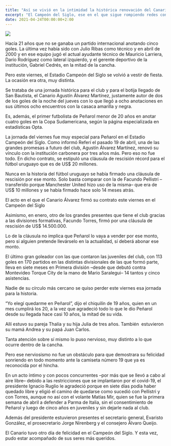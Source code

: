 ```yaml
---
title: "Así se vivió en la intimidad la histórica renovación del Canario Álvarez con Peñarol y la cláusula de los US$ 20.000.000"
excerpt: "El Campeón del Siglo, ese en el que sigue rompiendo redes con sus goles, fue testigo de un momento íntimo en el que el Canario Álvarez estuvo con sus seres más queridos y firmó por tres años con una cláusula de US$ 20 millones"
date: 2021-04-24T00:00:00+2:00
---
```



<img src="https://media.cdnp.elobservador.com.uy/042021/1619215323155/julia.jpg?&amp;cw=600&amp;ch=365">


Hacía 21 años que no se ganaba un partido internacional anotando cinco goles. La última vez había sido con Julio Ribas como técnico y en abril de 2000 y en ese equipo jugó el actual ayudante técnico de Mauricio Larriera, Darío Rodríguez como lateral izquierdo, y el gerente deportivo de la institución, Gabriel Cedrés, en la mitad de la cancha.


Pero este viernes, el Estadio Campeón del Siglo se volvió a vestir de fiesta. La ocasión era otra, muy distinta.


Se trataba de una jornada histórica para el club y para el botija llegado de San Bautista, el Canario Agustín Álvarez Martínez, justamente autor de dos de los goles de la noche del jueves con lo que llegó a ocho anotaciones en sus últimos ocho encuentros con la casaca amarilla y negra.


Es, además, el primer futbolista de Peñarol menor de 20 años en anotar cuatro goles en la Copa Sudamericana, según la página especializada en estadísticas Opta.


La jornada del viernes fue muy especial para Peñarol en el Estadio Campeón del Siglo. Como informó Referí el pasado 19 de abril, una de las grandes promesas a futuro del club, Agustín Álvarez Martínez, renovó su vínculo con la institución carbonera por tres años más. Pero eso no fue todo. En dicho contrato, se estipuló una cláusula de rescisión récord para el fútbol uruguayo que es de US$ 20 millones.


Nunca en la historia del fútbol uruguayo se había firmado una cláusula de rescisión por ese monto. Solo basta comparar con la de Facundo Pellistri –transferido porque Manchester United hizo uso de la misma– que era de US$ 10 millones y se había firmado hace solo 14 meses atrás.








El acto en el que el Canario Álvarez firmó su contrato este viernes en el Campeón del Siglo





Asimismo, en enero, otro de los grandes presentes que tiene el club gracias a las divisiones formativas, Facundo Torres, firmó por una cláusula de rescisión de US$ 14.500.000.


Lo de la cláusula no implica que Peñarol lo vaya a vender por ese monto, pero si alguien pretende llevárselo en la actualidad, sí deberá abonar ese monto.


El último gran goleador con las que contaron las juveniles del club, con 113 goles en 170 partidos en las distintas divisionales de las que formó parte, lleva en siete meses en Primera división –desde que debutó contra Montevideo Torque City de la mano de Mario Saralegui– 14 tantos y cinco asistencias.


Nadie de su círculo más cercano se quiso perder este viernes esa jornada para la historia.


“Yo elegí quedarme en Peñarol”, dijo el chiquilín de 19 años, quien en un mes cumplirá los 20, a la vez que agradeció todo lo que le dio Peñarol desde su llegada hace casi 10 años, la mitad de su vida.


Allí estuvo su pareja Thalía y su hija Julia de tres años. También  estuvieron su mamá Andrea y su papá Juan Carlos.


Tanta atención sobre sí mismo lo puso nervioso, muy distinto a lo que ocurre dentro de la cancha.


Pero ese nerviosismo no fue un obstáculo para que demostrara su felicidad sonriendo en todo momento ante la camiseta número 19 que ya es reconocida por el hincha.


En un acto íntimo y con pocos concurrentes –por más que se llevó a cabo al aire libre– debido a las restricciones que se implantaron por el covid-19, el presidente Ignacio Ruglio le agradeció porque en siete días podía haber quedado libre y eligió el camino de quedarse como sucedió con Pellistri y con Torres, aunque no así con el volante Matías Mir, quien se fue la primera semana de abril a defender a Parma de Italia, sin el consentimiento de Peñarol y luego de cinco años en juveniles y sin dejarle nada al club.


Además del presidente estuvieron presentes el secretario general, Evaristo González, el prosecretario Jorge Nirenberg y el consejero Álvaro Queijo.


El Canario tuvo otro día de felicidad en el Campeón del Siglo. Y esta vez, pudo estar acompañado de sus seres más queridos.


